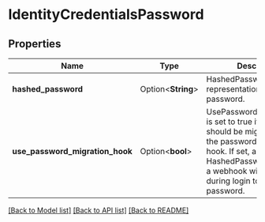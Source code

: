 # IdentityCredentialsPassword

## Properties

Name | Type | Description | Notes
------------ | ------------- | ------------- | -------------
**hashed_password** | Option<**String**> | HashedPassword is a hash-representation of the password. | [optional]
**use_password_migration_hook** | Option<**bool**> | UsePasswordMigrationHook is set to true if the password should be migrated using the password migration hook. If set, and the HashedPassword is empty, a webhook will be called during login to migrate the password. | [optional]

[[Back to Model list]](../README.md#documentation-for-models) [[Back to API list]](../README.md#documentation-for-api-endpoints) [[Back to README]](../README.md)


